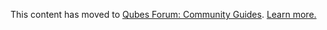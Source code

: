 This content has moved to [Qubes Forum: Community Guides](https://forum.qubes-os.org/t/intel-integrated-graphics-troubleshooting/19081). [Learn more.](https://forum.qubes-os.org/t/announcement-qubes-community-project-has-been-migrated-to-the-forum/20367/)
